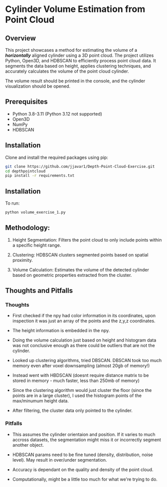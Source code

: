 # Cylinder Volume Estimation from Point Cloud

## Overview
This project showcases a method for estimating the volume of a ***horizontally*** aligned cylinder using a 3D point cloud. The project utilizes Python, Open3D, and HDBSCAN to efficiently process point cloud data. It segments the data based on height, applies clustering techniques, and accurately calculates the volume of the point cloud cylinder.

The volume result should be printed in the console, and the cylinder visualization should be opened.


## Prerequisites
- Python 3.8-3.11 (Python 3.12 not supported)
- Open3D
- NumPy
- HDBSCAN

## Installation
Clone and install the required packages using pip:

```bash
git clone https://github.com/jjavar1/Depth-Point-Cloud-Exercise.git
cd depthpointcloud
pip install -r requirements.txt
```

## Installation
To run:

```bash
python volume_exercise_1.py
```

## Methodology:
1. Height Segmentation: Filters the point cloud to only include points within a specific height range.

2. Clustering: HDBSCAN clusters segmented points based on spatial proximity.

3. Volume Calculation: Estimates the volume of the detected cylinder based on geometric properties extracted from the cluster.

## Thoughts and Pitfalls
### Thoughts
- First checked if the npy had color information in its coordinates, upon inspection it was just an array of the points and the z,y,z coordinates.

- The height information is embedded in the npy.

- Doing the volume calculation just based on height and histogram data was not conclusive enough as there could be outliers that are not the cylinder.

- Looked up clustering algorithms, tried DBSCAN. DBSCAN took too much memory even after voxel downsampling (almost 20gb of memory!)

- Instead went with HBDSCAN (doesnt require distance matrix to be stored in memory - much faster, less than 250mb of memory)

- Since the clustering algorithm would just cluster the floor (since the points are in a large cluster), I used the histogram points of the max/minumum height data.

- After filtering, the cluster data only pointed to the cylinder.

### Pitfalls
- This assumes the cylinder orientaion and position. If it varies to much accross datasets, the segmentation might miss it or incorrectly segment another object.

- HDBSCAN params need to be fine tuned (density, distribution, noise level). May result in over/under segmentation.

- Accuracy is dependant on the quality and density of the point cloud.

- Computationally, might be a little too much for what we're trying to do.


